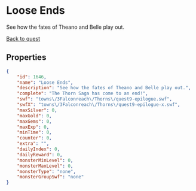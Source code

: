 # Loose Ends

See how the fates of Theano and Belle play out.

[Back to quest](../quests.md)

## Properties

```json
{
    "id": 1646,
    "name": "Loose Ends",
    "description": "See how the fates of Theano and Belle play out.",
    "complete": "The Thorn Saga has come to an end!",
    "swf": "towns\/3Falconreach\/Thorns\/quest9-epilogue.swf",
    "swfX": "towns\/3Falconreach\/Thorns\/quest9-epilogue-x.swf",
    "maxSilver": 0,
    "maxGold": 0,
    "maxGems": 0,
    "maxExp": 0,
    "minTime": 0,
    "counter": 0,
    "extra": "",
    "dailyIndex": 0,
    "dailyReward": 0,
    "monsterMinLevel": 0,
    "monsterMaxLevel": 0,
    "monsterType": "none",
    "monsterGroupSwf": "none"
}
```

